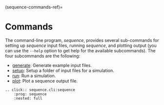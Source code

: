(sequence-commands-ref)=
# Commands

The command-line program, *sequence*, provides several sub-commands for setting
up *sequence* input files, running *sequence*, and plotting output (you can use
the `--help` option to get help for the available subcommands). The four
subcommands are the following:

- [generate](#sequence-generate): Generate example input files.
- [setup](#sequence-setup): Setup a folder of input files for a simulation.
- [run](#sequence-run): Run a simulation.
- [plot](#sequence-plot): Plot a sequence output file.


```{eval-rst}
.. click:: sequence.cli:sequence
	:prog: sequence
	:nested: full
```
